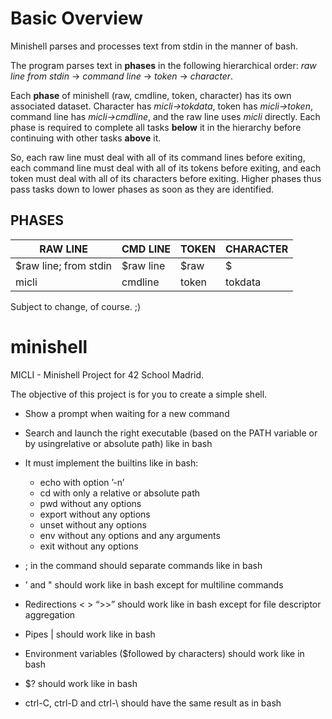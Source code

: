 # Basic Overview

Minishell parses and processes text from stdin in the manner of bash.

The program parses text in **phases** in the following hierarchical order: *raw line from stdin* -> *command line* -> *token* -> *character*.

Each **phase** of minishell (raw, cmdline, token, character) has its own associated dataset. Character has *micli->tokdata*, token has *micli->token*, command line has *micli->cmdline*, and the raw line uses *micli* directly. Each phase is required to complete all tasks **below** it in the hierarchy before continuing with other tasks **above** it. 

So, each raw line must deal with all of its command lines before exiting, each command line must deal with all of its tokens before exiting, and each token must deal with all of its characters before exiting. Higher phases thus pass tasks down to lower phases as soon as they are identified.

## PHASES

|         RAW LINE         |    CMD LINE  |  TOKEN | CHARACTER |
| ------------------------ | :----------- | :----- | :-------- |
|  $raw line; from stdin   |  $raw line   |  $raw  |     $     |
|           micli          |    cmdline   |  token |  tokdata  |

Subject to change, of course. ;)

# minishell
MICLI - Minishell Project for 42 School Madrid.

The objective of this project is for you to create a simple shell.

* Show a prompt when waiting for a new command

* Search and launch the right executable (based on the PATH variable or by usingrelative or absolute path) like in bash

* It must implement the builtins like in bash:
    * echo with option ’-n’
    * cd with only a relative or absolute path
    * pwd without any options
    * export without any options
    * unset without any options
    * env without any options and any arguments
    * exit without any options

* ; in the command should separate commands like in bash

* ’ and " should work like in bash except for multiline commands

* Redirections < > “>>” should work like in bash except for file descriptor aggregation

* Pipes | should work like in bash

* Environment variables ($followed by characters) should work like in bash

* $? should work like in bash

* ctrl-C, ctrl-D and ctrl-\ should have the same result as in bash
